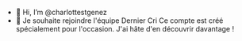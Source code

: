 - 👋 Hi, I’m @charlottestgenez
- 👀 Je souhaite rejoindre l'équipe Dernier Cri 
Ce compte est créé spécialement pour l'occasion. J'ai hâte d'en découvrir davantage !

<!---
charlottestgenez/charlottestgenez is a ✨ special ✨ repository because its `README.md` (this file) appears on your GitHub profile.
You can click the Preview link to take a look at your changes.
--->
